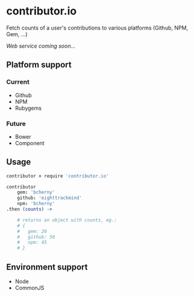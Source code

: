 contributor.io
==============

Fetch counts of a user's contributions to various platforms (Github, NPM, Gem, ...)

*Web service coming soon...*

## Platform support

### Current

- Github
- NPM
- Rubygems

### Future

- Bower
- Component

## Usage

```coffee
contributor = require 'contributor.io'

contributor
	gem: 'bcherny'
	github: 'eighttrackmind'
	npm: 'bcherny'
.then (counts) ->

	# returns an object with counts, eg.:
	# {
	#	gem: 20
	#	github: 50
	#	npm: 45
	# }
```

## Environment support

- Node
- CommonJS